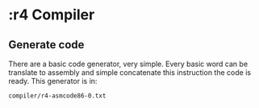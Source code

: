 # :r4 Compiler

## Generate code

There are a basic code generator, very simple. Every basic word can be translate to assembly and simple concatenate this instruction the code is ready.
This generator is in:

```
compiler/r4-asmcode86-0.txt
```













